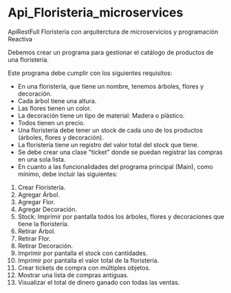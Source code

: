# Api_Floristeria_microservices
ApiRestFull Floristeria con arquiterctura de microservicios y programación Reactiva

Debemos crear un programa para gestionar el catálogo de productos de una floristería.

Este programa debe cumplir con los siguientes requisitos:

* En una floristería, que tiene un nombre, tenemos árboles, flores y decoración.
* Cada árbol tiene una altura.
* Las flores tienen un color.
* La decoración tiene un tipo de material: Madera o plástico.
* Todos tienen un precio.
* Una floristería debe tener un stock de cada uno de los productos (árboles, flores y decoración).
* La floristería tiene un registro del valor total del stock que tiene.
* Se debe crear una clase "ticket" donde se puedan registrar las compras en una sola lista.
* En cuanto a las funcionalidades del programa principal (Main), como mínimo, debe incluir las siguientes:

1. Crear Floristería.
2. Agregar Árbol.
3. Agregar Flor.
4. Agregar Decoración.
5. Stock: Imprimir por pantalla todos los árboles, flores y decoraciones que tiene la floristería.
6. Retirar Árbol.
7. Retirar Flor.
8. Retirar Decoración.
9. Imprimir por pantalla el stock con cantidades.
10. Imprimir por pantalla el valor total de la floristería.
11. Crear tickets de compra con múltiples objetos.
12. Mostrar una lista de compras antiguas.
13. Visualizar el total de dinero ganado con todas las ventas.
